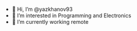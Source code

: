 - 👋 Hi, I’m @yazkhanov93
- 👀 I’m interested in Programming and Electronics
- 🌱 I’m currently working remote

<!---
yazkhanov93/yazkhanov93 is a ✨ special ✨ repository because its `README.md` (this file) appears on your GitHub profile.
You can click the Preview link to take a look at your changes.
--->
